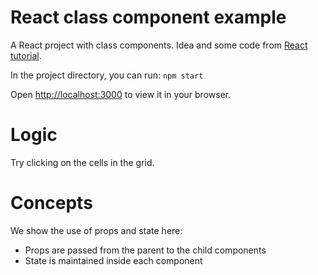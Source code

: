 # React class component example

A React project with class components. Idea and some code from [React tutorial](https://reactjs.org/tutorial/tutorial.html#overview).

In the project directory, you can run:
`npm start`

Open [http://localhost:3000](http://localhost:3000) to view it in your browser.

# Logic

Try clicking on the cells in the grid. 

# Concepts
We show the use of props and state here:
* Props are passed from the parent to the child components
* State is maintained inside each component
